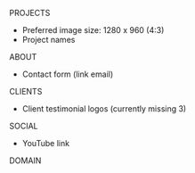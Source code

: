 PROJECTS
- Preferred image size: 1280 x 960 (4:3)
- Project names

ABOUT
- Contact form (link email)

CLIENTS
- Client testimonial logos (currently missing 3)

SOCIAL
- YouTube link

DOMAIN